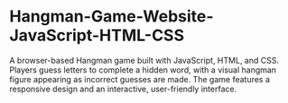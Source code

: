 # Hangman-Game-Website-JavaScript-HTML-CSS
A browser-based Hangman game built with JavaScript, HTML, and CSS. Players guess letters to complete a hidden word, with a visual hangman figure appearing as incorrect guesses are made. The game features a responsive design and an interactive, user-friendly interface.
